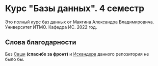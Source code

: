 # Курс "Базы данных". 4 семестр
Это полный курс баз данных от Маятина Александра Владимировича. 
Университет ИТМО. Кафедра ИС. 2022 год.

## Слова благодарности

Без [Саши](https://github.com/sashafromlibertalia) **(спасибо за фронт)** и [Искандера](https://github.com/iskander-faggod) данного репозитория не было бы.
